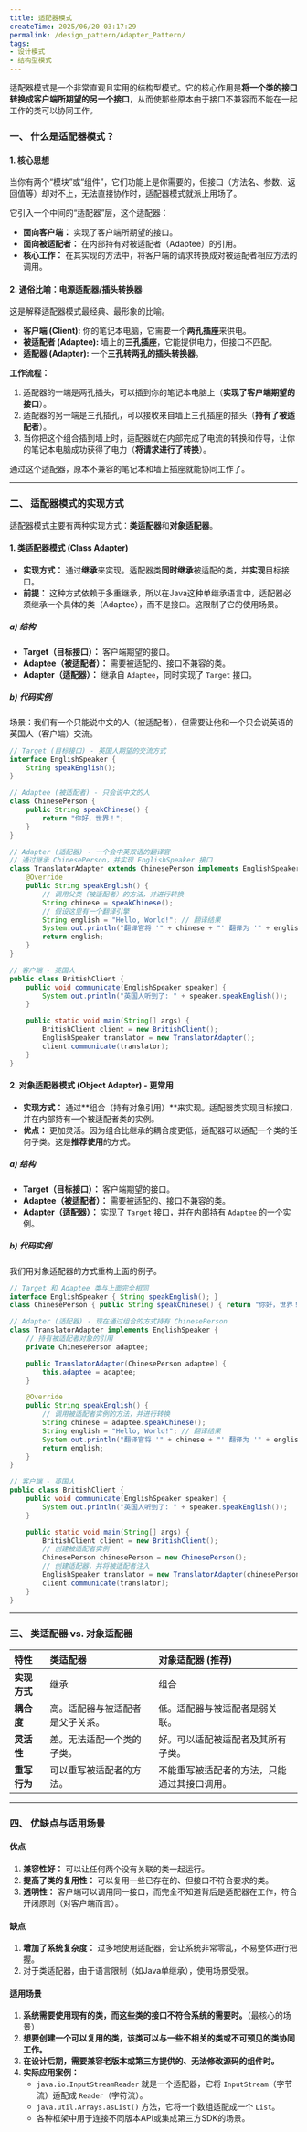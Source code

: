 ```yaml
---
title: 适配器模式
createTime: 2025/06/20 03:17:29
permalink: /design_pattern/Adapter_Pattern/
tags:
- 设计模式
- 结构型模式
---
```


适配器模式是一个非常直观且实用的结构型模式。它的核心作用是**将一个类的接口转换成客户端所期望的另一个接口**，从而使那些原本由于接口不兼容而不能在一起工作的类可以协同工作。


### 一、 什么是适配器模式？

#### 1. 核心思想
当你有两个“模块”或“组件”，它们功能上是你需要的，但接口（方法名、参数、返回值等）却对不上，无法直接协作时，适配器模式就派上用场了。

它引入一个中间的“适配器”层，这个适配器：
*   **面向客户端：** 实现了客户端所期望的接口。
*   **面向被适配者：** 在内部持有对被适配者（Adaptee）的引用。
*   **核心工作：** 在其实现的方法中，将客户端的请求转换成对被适配者相应方法的调用。

#### 2. 通俗比喻：电源适配器/插头转换器
这是解释适配器模式最经典、最形象的比喻。
*   **客户端 (Client):** 你的笔记本电脑，它需要一个**两孔插座**来供电。
*   **被适配者 (Adaptee):** 墙上的**三孔插座**，它能提供电力，但接口不匹配。
*   **适配器 (Adapter):** 一个**三孔转两孔的插头转换器**。

**工作流程：**
1.  适配器的一端是两孔插头，可以插到你的笔记本电脑上（**实现了客户端期望的接口**）。
2.  适配器的另一端是三孔插孔，可以接收来自墙上三孔插座的插头（**持有了被适配者**）。
3.  当你把这个组合插到墙上时，适配器就在内部完成了电流的转换和传导，让你的笔记本电脑成功获得了电力（**将请求进行了转换**）。

通过这个适配器，原本不兼容的笔记本和墙上插座就能协同工作了。

---

### 二、 适配器模式的实现方式

适配器模式主要有两种实现方式：**类适配器**和**对象适配器**。

#### 1. 类适配器模式 (Class Adapter)

*   **实现方式：** 通过**继承**来实现。适配器类**同时继承**被适配的类，并**实现**目标接口。
*   **前提：** 这种方式依赖于多重继承，所以在Java这种单继承语言中，适配器必须继承一个具体的类（Adaptee），而不是接口。这限制了它的使用场景。

##### a) 结构
*   **Target（目标接口）：** 客户端期望的接口。
*   **Adaptee（被适配者）：** 需要被适配的、接口不兼容的类。
*   **Adapter（适配器）：** 继承自 `Adaptee`，同时实现了 `Target` 接口。

##### b) 代码实例
场景：我们有一个只能说中文的人（被适配者），但需要让他和一个只会说英语的英国人（客户端）交流。

```java
// Target (目标接口) - 英国人期望的交流方式
interface EnglishSpeaker {
    String speakEnglish();
}

// Adaptee (被适配者) - 只会说中文的人
class ChinesePerson {
    public String speakChinese() {
        return "你好，世界！";
    }
}

// Adapter (适配器) - 一个会中英双语的翻译官
// 通过继承 ChinesePerson，并实现 EnglishSpeaker 接口
class TranslatorAdapter extends ChinesePerson implements EnglishSpeaker {
    @Override
    public String speakEnglish() {
        // 调用父类（被适配者）的方法，并进行转换
        String chinese = speakChinese();
        // 假设这里有一个翻译引擎
        String english = "Hello, World!"; // 翻译结果
        System.out.println("翻译官将 '" + chinese + "' 翻译为 '" + english + "'");
        return english;
    }
}

// 客户端 - 英国人
public class BritishClient {
    public void communicate(EnglishSpeaker speaker) {
        System.out.println("英国人听到了: " + speaker.speakEnglish());
    }

    public static void main(String[] args) {
        BritishClient client = new BritishClient();
        EnglishSpeaker translator = new TranslatorAdapter();
        client.communicate(translator);
    }
}
```

#### 2. 对象适配器模式 (Object Adapter) - 更常用

*   **实现方式：** 通过**组合（持有对象引用）**来实现。适配器类实现目标接口，并在内部持有一个被适配者类的实例。
*   **优点：** 更加灵活。因为组合比继承的耦合度更低，适配器可以适配一个类的任何子类。这是**推荐使用**的方式。

##### a) 结构
*   **Target（目标接口）：** 客户端期望的接口。
*   **Adaptee（被适配者）：** 需要被适配的、接口不兼容的类。
*   **Adapter（适配器）：** 实现了 `Target` 接口，并在内部持有 `Adaptee` 的一个实例。

##### b) 代码实例
我们用对象适配器的方式重构上面的例子。

```java
// Target 和 Adaptee 类与上面完全相同
interface EnglishSpeaker { String speakEnglish(); }
class ChinesePerson { public String speakChinese() { return "你好，世界！"; } }

// Adapter (适配器) - 现在通过组合的方式持有 ChinesePerson
class TranslatorAdapter implements EnglishSpeaker {
    // 持有被适配者对象的引用
    private ChinesePerson adaptee;

    public TranslatorAdapter(ChinesePerson adaptee) {
        this.adaptee = adaptee;
    }

    @Override
    public String speakEnglish() {
        // 调用被适配者实例的方法，并进行转换
        String chinese = adaptee.speakChinese();
        String english = "Hello, World!"; // 翻译结果
        System.out.println("翻译官将 '" + chinese + "' 翻译为 '" + english + "'");
        return english;
    }
}

// 客户端 - 英国人
public class BritishClient {
    public void communicate(EnglishSpeaker speaker) {
        System.out.println("英国人听到了: " + speaker.speakEnglish());
    }

    public static void main(String[] args) {
        BritishClient client = new BritishClient();
        // 创建被适配者实例
        ChinesePerson chinesePerson = new ChinesePerson();
        // 创建适配器，并将被适配者注入
        EnglishSpeaker translator = new TranslatorAdapter(chinesePerson);
        client.communicate(translator);
    }
}
```

---

### 三、 类适配器 vs. 对象适配器

| 特性 | 类适配器 | 对象适配器 (推荐) |
| :--- | :--- | :--- |
| **实现方式** | 继承 | 组合 |
| **耦合度** | 高。适配器与被适配者是父子关系。 | 低。适配器与被适配者是弱关联。 |
| **灵活性** | 差。无法适配一个类的子类。 | 好。可以适配被适配者及其所有子类。 |
| **重写行为** | 可以重写被适配者的方法。 | 不能重写被适配者的方法，只能通过其接口调用。 |

---

### 四、 优缺点与适用场景

#### 优点
1.  **兼容性好：** 可以让任何两个没有关联的类一起运行。
2.  **提高了类的复用性：** 可以复用一些已存在的、但接口不符合要求的类。
3.  **透明性：** 客户端可以调用同一接口，而完全不知道背后是适配器在工作，符合开闭原则（对客户端而言）。

#### 缺点
1.  **增加了系统复杂度：** 过多地使用适配器，会让系统非常零乱，不易整体进行把握。
2.  对于类适配器，由于语言限制（如Java单继承），使用场景受限。

#### 适用场景
1.  **系统需要使用现有的类，而这些类的接口不符合系统的需要时。**（最核心的场景）
2.  **想要创建一个可以复用的类，该类可以与一些不相关的类或不可预见的类协同工作。**
3.  **在设计后期，需要兼容老版本或第三方提供的、无法修改源码的组件时。**
4.  **实际应用案例：**
    *   `java.io.InputStreamReader` 就是一个适配器，它将 `InputStream`（字节流）适配成 `Reader`（字符流）。
    *   `java.util.Arrays.asList()` 方法，它将一个数组适配成一个 `List`。
    *   各种框架中用于连接不同版本API或集成第三方SDK的场景。